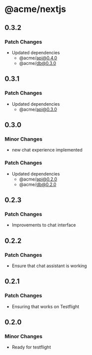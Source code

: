 # @acme/nextjs

## 0.3.2

### Patch Changes

- Updated dependencies
  - @acme/api@0.4.0
  - @acme/db@0.3.0

## 0.3.1

### Patch Changes

- Updated dependencies
  - @acme/api@0.3.0

## 0.3.0

### Minor Changes

- new chat experience implemented

### Patch Changes

- Updated dependencies
  - @acme/api@0.2.0
  - @acme/db@0.2.0

## 0.2.3

### Patch Changes

- Improvements to chat interface

## 0.2.2

### Patch Changes

- Ensure that chat assistant is working

## 0.2.1

### Patch Changes

- Ensuring that works on Testflight

## 0.2.0

### Minor Changes

- Ready for testflight
